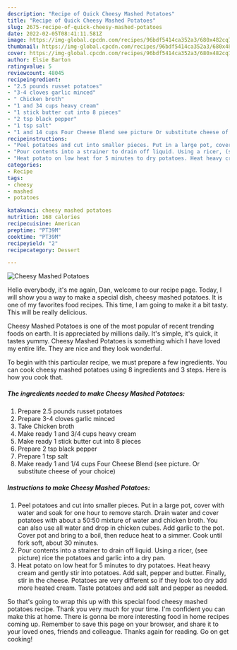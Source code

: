 ```yaml
---
description: "Recipe of Quick Cheesy Mashed Potatoes"
title: "Recipe of Quick Cheesy Mashed Potatoes"
slug: 2675-recipe-of-quick-cheesy-mashed-potatoes
date: 2022-02-05T08:41:11.581Z
image: https://img-global.cpcdn.com/recipes/96bdf5414ca352a3/680x482cq70/cheesy-mashed-potatoes-recipe-main-photo.jpg
thumbnail: https://img-global.cpcdn.com/recipes/96bdf5414ca352a3/680x482cq70/cheesy-mashed-potatoes-recipe-main-photo.jpg
cover: https://img-global.cpcdn.com/recipes/96bdf5414ca352a3/680x482cq70/cheesy-mashed-potatoes-recipe-main-photo.jpg
author: Elsie Barton
ratingvalue: 5
reviewcount: 48045
recipeingredient:
- "2.5 pounds russet potatoes"
- "3-4 cloves garlic minced"
- " Chicken broth"
- "1 and 34 cups heavy cream"
- "1 stick butter cut into 8 pieces"
- "2 tsp black pepper"
- "1 tsp salt"
- "1 and 14 cups Four Cheese Blend see picture Or substitute cheese of your choice"
recipeinstructions:
- "Peel potatoes and cut into smaller pieces. Put in a large pot, cover with water and soak for one hour to remove starch. Drain water and cover potatoes with about a 50:50 mixture of water and chicken broth. You can also use all water and drop in chicken cubes. Add garlic to the pot. Cover pot and bring to a boil, then reduce heat to a simmer. Cook until fork soft, about 30 minutes."
- "Pour contents into a strainer to drain off liquid. Using a ricer, (see picture) rice the potatoes and garlic into a dry pan."
- "Heat potato on low heat for 5 minutes to dry potatoes. Heat heavy cream and gently stir into potatoes. Add salt, pepper and butter. Finally, stir in the cheese. Potatoes are very different so if they look too dry add more heated cream. Taste potatoes and add salt and pepper as needed."
categories:
- Recipe
tags:
- cheesy
- mashed
- potatoes

katakunci: cheesy mashed potatoes 
nutrition: 168 calories
recipecuisine: American
preptime: "PT39M"
cooktime: "PT39M"
recipeyield: "2"
recipecategory: Dessert

---
```



![Cheesy Mashed Potatoes](https://img-global.cpcdn.com/recipes/96bdf5414ca352a3/680x482cq70/cheesy-mashed-potatoes-recipe-main-photo.jpg)

Hello everybody, it's me again, Dan, welcome to our recipe page. Today, I will show you a way to make a special dish, cheesy mashed potatoes. It is one of my favorites food recipes. This time, I am going to make it a bit tasty. This will be really delicious.

Cheesy Mashed Potatoes is one of the most popular of recent trending foods on earth. It is appreciated by millions daily. It's simple, it's quick, it tastes yummy. Cheesy Mashed Potatoes is something which I have loved my entire life. They are nice and they look wonderful.




To begin with this particular recipe, we must prepare a few ingredients. You can cook cheesy mashed potatoes using 8 ingredients and 3 steps. Here is how you cook that.

<!--inarticleads1-->

##### The ingredients needed to make Cheesy Mashed Potatoes:

1. Prepare 2.5 pounds russet potatoes
1. Prepare 3-4 cloves garlic minced
1. Take  Chicken broth
1. Make ready 1 and 3/4 cups heavy cream
1. Make ready 1 stick butter cut into 8 pieces
1. Prepare 2 tsp black pepper
1. Prepare 1 tsp salt
1. Make ready 1 and 1/4 cups Four Cheese Blend (see picture. Or substitute cheese of your choice)




<!--inarticleads2-->

##### Instructions to make Cheesy Mashed Potatoes:

1. Peel potatoes and cut into smaller pieces. Put in a large pot, cover with water and soak for one hour to remove starch. Drain water and cover potatoes with about a 50:50 mixture of water and chicken broth. You can also use all water and drop in chicken cubes. Add garlic to the pot. Cover pot and bring to a boil, then reduce heat to a simmer. Cook until fork soft, about 30 minutes.
1. Pour contents into a strainer to drain off liquid. Using a ricer, (see picture) rice the potatoes and garlic into a dry pan.
1. Heat potato on low heat for 5 minutes to dry potatoes. Heat heavy cream and gently stir into potatoes. Add salt, pepper and butter. Finally, stir in the cheese. Potatoes are very different so if they look too dry add more heated cream. Taste potatoes and add salt and pepper as needed.




So that's going to wrap this up with this special food cheesy mashed potatoes recipe. Thank you very much for your time. I'm confident you can make this at home. There is gonna be more interesting food in home recipes coming up. Remember to save this page on your browser, and share it to your loved ones, friends and colleague. Thanks again for reading. Go on get cooking!
